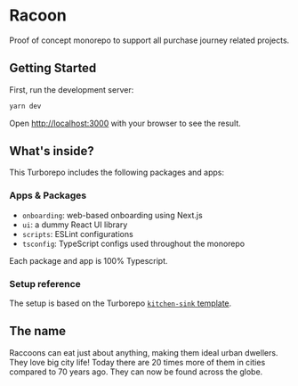 # Racoon

Proof of concept monorepo to support all purchase journey related projects.

## Getting Started

First, run the development server:

```bash
yarn dev
```

Open [http://localhost:3000](http://localhost:3000) with your browser to see the result.

## What's inside?

This Turborepo includes the following packages and apps:

### Apps & Packages

- `onboarding`: web-based onboarding using Next.js
- `ui`: a dummy React UI library
- `scripts`: ESLint configurations
- `tsconfig`: TypeScript configs used throughout the monorepo

Each package and app is 100% Typescript.

### Setup reference

The setup is based on the Turborepo [`kitchen-sink` template](https://github.com/vercel/turborepo/tree/main/examples/kitchen-sink).

## The name

Raccoons can eat just about anything, making them ideal urban dwellers. They love big city life! Today there are 20 times more of them in cities compared to 70 years ago. They can now be found across the globe.

